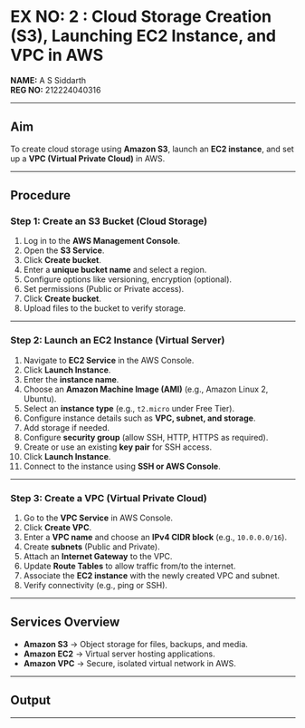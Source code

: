 # EX NO: 2 : Cloud Storage Creation (S3), Launching EC2 Instance, and VPC in AWS  

**NAME:** A S Siddarth  
**REG NO:** 212224040316  

---

## Aim  
To create cloud storage using **Amazon S3**, launch an **EC2 instance**, and set up a **VPC (Virtual Private Cloud)** in AWS.  

---

## Procedure  

### Step 1: Create an S3 Bucket (Cloud Storage)  
1. Log in to the **AWS Management Console**.  
2. Open the **S3 Service**.  
3. Click **Create bucket**.  
4. Enter a **unique bucket name** and select a region.  
5. Configure options like versioning, encryption (optional).  
6. Set permissions (Public or Private access).  
7. Click **Create bucket**.  
8. Upload files to the bucket to verify storage.  

---

### Step 2: Launch an EC2 Instance (Virtual Server)  
1. Navigate to **EC2 Service** in the AWS Console.  
2. Click **Launch Instance**.  
3. Enter the **instance name**.  
4. Choose an **Amazon Machine Image (AMI)** (e.g., Amazon Linux 2, Ubuntu).  
5. Select an **instance type** (e.g., `t2.micro` under Free Tier).  
6. Configure instance details such as **VPC, subnet, and storage**.  
7. Add storage if needed.  
8. Configure **security group** (allow SSH, HTTP, HTTPS as required).  
9. Create or use an existing **key pair** for SSH access.  
10. Click **Launch Instance**.  
11. Connect to the instance using **SSH or AWS Console**.  

---

### Step 3: Create a VPC (Virtual Private Cloud)  
1. Go to the **VPC Service** in AWS Console.  
2. Click **Create VPC**.  
3. Enter a **VPC name** and choose an **IPv4 CIDR block** (e.g., `10.0.0.0/16`).  
4. Create **subnets** (Public and Private).  
5. Attach an **Internet Gateway** to the VPC.  
6. Update **Route Tables** to allow traffic from/to the internet.  
7. Associate the **EC2 instance** with the newly created VPC and subnet.  
8. Verify connectivity (e.g., ping or SSH).  

---

## Services Overview  
- **Amazon S3** → Object storage for files, backups, and media.  
- **Amazon EC2** → Virtual server hosting applications.  
- **Amazon VPC** → Secure, isolated virtual network in AWS.  

---

## Output  


---
